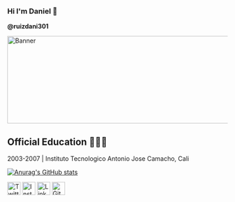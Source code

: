 ### Hi  I'm Daniel  👋
**@ruizdani301**

<img src="https://cdn.columbiauniversitybootcamp.com/wp-content/uploads/sites/108/2021/03/CDG_blog_post_image_02-2-850x412.jpg" alt="Banner" height = "200" width ="750">


## Official Education 👨🏻‍🎓
2003-2007 | Instituto Tecnologico Antonio Jose Camacho, Cali

[![Anurag's GitHub stats](https://github-readme-stats.vercel.app/apiruizdani301anuraghazra)](https://github.com/anuraghazra/github-readme-stats)


<a href="https://twitter.com/ruizdani301" target="_blank"><img src="https://raw.githubusercontent.com/arturssmirnovs/arturssmirnovs/master/tw.png" alt="Twitter" width="30"></a>
<a href="https://www.instagram.com/ruizdani3/" target="_blank"><img src="https://raw.githubusercontent.com/arturssmirnovs/arturssmirnovs/master/ig.png" alt="Instagram" width="30"></a>
<a href="https://www.linkedin.com/in/daniel-ruiz-6925aa224/" target="_blank"><img src="https://raw.githubusercontent.com/arturssmirnovs/arturssmirnovs/master/in.png" alt="LinkedIn" width="30"></a>
<a href="https://github.com/ruizdani301" target="_blank"><img src="https://raw.githubusercontent.com/arturssmirnovs/arturssmirnovs/master/git.png" alt="GitHub" width="30"></a>






